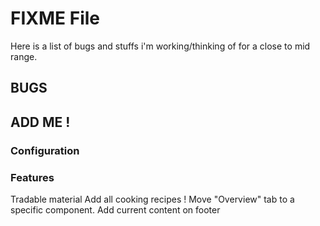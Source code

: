 # FIXME File

Here is a list of bugs and stuffs i'm working/thinking of for a close to mid range.

## BUGS

## ADD ME !

### Configuration

### Features

Tradable material
Add all cooking recipes !
Move "Overview" tab to a specific component.
Add current content on footer
